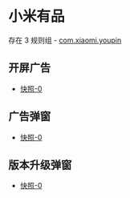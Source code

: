 # 小米有品

存在 3 规则组 - [com.xiaomi.youpin](/src/apps/com.xiaomi.youpin.ts)

## 开屏广告

- [快照-0](https://gkd-kit.gitee.io/import/12836717)

## 广告弹窗

- [快照-0](https://gkd-kit.gitee.io/import/12836727)

## 版本升级弹窗

- [快照-0](https://gkd-kit.gitee.io/import/12836775)
